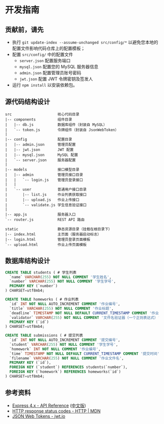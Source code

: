 # 开发指南

## 贡献前，请先

- 执行 `git update-index --assume-unchanged src/config/*` 以避免您本地的配置文件影响代码仓库上的配置模板；
- 配置 `src/config/` 中的配置文件
  - `server.json` 配置服务端口
  - `mysql.json` 配置您的 MySQL 服务器信息
  - `admin.json` 配置管理员账号密码
  - `jwt.json` 配置 JWT 令牌密钥及签发人
- 运行 `npm install` 以安装依赖包。

## 源代码结构设计

```plain
src                     核心代码目录
|-- components          组件目录
|   |-- db.js           数据库组件（封装自 MySQL）
|   `-- token.js        令牌组件（封装自 JsonWebToken）
|
|-- config              配置目录
|   |-- admin.json      管理员配置
|   |-- jwt.json        JWT 配置
|   |-- mysql.json      MySQL 配置
|   `-- server.json     服务器配置
|
|-- models              接口模型目录
|   |-- admin           管理员接口目录
|   |   `-- login.js    管理员登录接口
|   |
|   `-- user            普通用户接口目录
|       |-- list.js     作业列表获取接口
|       |-- upload.js   作业上传接口
|       `-- validate.js 学生信息验证接口
|
|-- app.js              服务器入口
`-- router.js           REST API 路由

static                  静态资源目录（挂载在根目录下）
|-- index.html          主页面（服务器启动标志）
|-- login.html          管理员登录页面模板
`-- upload.html         作业上传页面模板
```

## 数据库结构设计

```sql
CREATE TABLE students ( # 学生列表
  `name` VARCHAR(255) NOT NULL COMMENT '学生姓名',
  `number` VARCHAR(255) NOT NULL COMMENT '学生学号',
  PRIMARY KEY (`number`)
) CHARSET=utf8mb4;

CREATE TABLE homeworks ( # 作业列表
  `id` INT NOT NULL AUTO_INCREMENT COMMENT '作业编号',
  `title` VARCHAR(255) NOT NULL COMMENT '作业标题',
  `deadline` TIMESTAMP NOT NULL DEFAULT CURRENT_TIMESTAMP COMMENT '作业提交截止时间',
  `validator` VARCHAR(255) NOT NULL COMMENT '文件名验证器（一个正则表达式）',
  PRIMARY KEY (`id`)
) CHARSET=utf8mb4;

CREATE TABLE submissions ( # 提交列表
  `id` INT NOT NULL AUTO_INCREMENT COMMENT '提交编号',
  `student` VARCHAR(255) NOT NULL COMMENT '学生学号',
  `homework` INT NOT NULL COMMENT '作业编号',
  `time` TIMESTAMP NOT NULL DEFAULT CURRENT_TIMESTAMP COMMENT '提交时间',
  `filename` VARCHAR(255) NOT NULL COMMENT '作业文件名',
  PRIMARY KEY (`id`),
  FOREIGN KEY (`student`) REFERENCES students(`number`),
  FOREIGN KEY (`homework`) REFERENCES homeworks(`id`)
) CHARSET=utf8mb4;
```

## 参考资料

- [Express 4.x - API Reference](https://expressjs.com/en/api.html) ([中文版](https://www.expressjs.com.cn/4x/api.html))
- [HTTP response status codes - HTTP | MDN](https://developer.mozilla.org/en-US/docs/Web/HTTP/Status)
- [JSON Web Tokens - jwt.io](https://jwt.io/)
